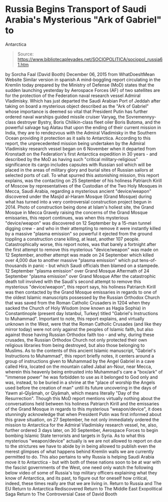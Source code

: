 # Russia Begins Transport of Saudi Arabia's Mysterious "Ark of Gabriel" to 
Antarctica

> Source: https://www.bibliotecapleyades.net/SOCIOPOLITICA/sociopol_russia61.htm

by Sorcha Faal (David Booth)
December 06, 2015
from WhatDoesItMean Website
Similar version in spanish
A mind-boggling report circulating in the Kremlin today prepared by the Ministry of Defense (MoD) states that the sudden launching yesterday by Aerospace Forces (AF) of two satellites are for the protection of the Federation naval research vessel Admiral Vladimisky.
Which has just departed the Saudi Arabian Port of Jeddah after taking on board a mysterious object described as the "Ark of Gabriel" whose importance is deemed so vital that President Putin has further ordered naval warships guided missile cruiser Varyag, the Sovremennyy-class destroyer Bystry, Boris Chilikin-class fleet oiler Boris Butoma, and the powerful salvage tug Alatau that upon the ending of their current mission in India, they are to rendezvous with the Admiral Vladimisky in the Southern Ocean providing it protection as it sails to Antarctica.
According to this report, the unprecedented mission being undertaken by the Admiral Vladimisky research vessel began on 6 November when it departed from Kronstadt on the Federation's first Antarctica expedition in 30 years - and described by the MoD as having such "critical military-religious" significance its cargo includes capsules with Russian soil which will be placed in the areas of military glory and burial sites of Russian sailors at selected ports of call.
To what spurred this astonishing mission, this report explains, was the contacting on 25 September of his holiness Patriarch Kirill of Moscow by representatives of the Custodian of the Two Holy Mosques in Mecca, Saudi Arabia, regarding a mysterious ancient "device/weapon" discovered under the Masjid al-Haram Mosque (Grand Mosque) during what has turned into a very controversial construction project begun in 2014.
Photo of construction being done
at Islam's holiest site, the Grand Mosque in Mecca
Gravely raising the concerns of the Grand Mosque emissaries, this report continues, was when this mysterious "device/weapon" was discovered on 12 September by a 15-man tunnel digging crew - and who in their attempting to remove it were instantly killed by a massive "plasma emission" so powerful it ejected from the ground toppling a construction crane killing, at least, another 107 people.
Catastrophically worse, this report notes, was that barely a fortnight after the first attempt to remove this mysterious "device/weapon" was made on 12 September, another attempt was made on 24 September which killed over 4,000 due to another massive "plasma emission" which put tens-of-thousands in panic - but which Saudi officials then blamed on a stampede.
12 September "plasma emission"
over Grand Mosque
Aftermath of 24 September
"plasma emission" over Grand Mosque
After the catastrophic death toll involved with the Saudi's second attempt to remove this mysterious "device/weapon", this report says, his holiness Patriarch Kirill was then contacted by the Grand Mosque emissaries in regards to one of the oldest Islamic manuscripts possessed by the Russian Orthodox Church that was saved from the Roman Catholic Crusaders in 1204 when they sacked the Church of Holy Wisdom (now known as Hagia Sophia) in Constantinople (present day Istanbul, Turkey) titled "Gabriel's Instructions to Muhammad".
Important to note, this report explains, and virtually unknown in the West, were that the Roman Catholic Crusades (and like they mirror today) were not only against the peoples of Islamic faith, but also against those having Russian Orthodox faith too - and why, during these crusades, the Russian Orthodox Church not only protected their own religious libraries from being destroyed, but also those belonging to Muslims.
As to the contents of this ancient Islamic manuscript, "Gabriel's Instructions to Muhammad", this report briefly notes, it centers around a group of instructions given to Muhammad by the Angel Gabriel in a cave called Hira, located on the mountain called Jabal an-Nour, near Mecca, wherein this heavenly being entrusted into Muhammad's care a "box/ark" of "immense power" he was forbidden to use as it belonged to God only and was, instead, to be buried in a shrine at the "place of worship the Angels used before the creation of man" until its future uncovering in the days of Yawm al-Qīyāmah, or Qiyâmah, which means literally "Day of the Resurrection".
Though this MoD report mentions virtually nothing about the conversations held between his holiness Patriarch Kirill and the emissaries of the Grand Mosque in regards to this mysterious "weapon/device", it does stunningly acknowledge that when President Putin was first informed about this grave situation, on 27 September, he not only immediately ordered the mission to Antarctica for the Admiral Vladimisky research vessel, he, also, further ordered 3 days later, on 30 September, Aerospace Forces to begin bombing Islamic State terrorists and targets in Syria.
As to what this mysterious "weapon/device" actually is we are not allowed to report on due to the strictures we have to abide by in being allowed to publish even the merest glimpses of what happens behind Kremlin walls we are currently permitted to do.
This also pertains to why Russia is helping Saudi Arabia move it to Antarctica - but with both of these nations soon to be at war with the fascist governments of the West, one need only watch the following below video of some of Russia's top military officers explaining what they know of Antarctica, and its past, to figure out for oneself how critical, indeed, these times really are that we are living in.
Return to Russia and The EU
Return to Antarctica Rediscovered
Return to The Middle East Exopolitical Saga
Return to The Controversial Case of David Booth
